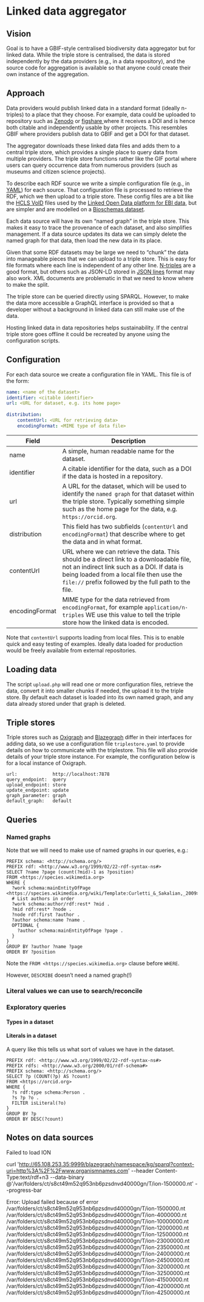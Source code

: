 # Linked data aggregator

## Vision
Goal is to have a GBIF-style centralised biodiversity data aggregator but for linked data. While the triple store is centralised, the data is stored independently by the data providers (e.g., in a data repository), and the source code for aggregation is available so that anyone could create their own instance of the aggregation.

## Approach

Data providers would publish linked data in a standard format (ideally n-triples) to a place that they choose. For example, data could be uploaded to repository such as [Zenodo](https://zenodo.org) or [figshare ](https://figshare.com) where it receives a DOI and is hence both citable and independently usable by other projects. This resembles GBIF where providers publish data to GBIF and get a DOI for that dataset.

The aggregator downloads these linked data files and adds them to a central triple store, which provides a single place to query data from multiple providers. The triple store functions rather like the GIF portal where users can query occurrence data from numerous providers (such as museums and citizen science projects).

To describe each RDF source we write a simple configuration file (e.g., in [YAML](https://yaml.org)) for each source. That configuration file is processed to retrieve the RDF, which we then upload to a triple store. These config files are a bit like the [HCLS VoID](https://www.w3.org/TR/hcls-dataset/) files used by the [Linked Open Data platform for EBI data](https://www.ebi.ac.uk/rdf/), but are simpler and are modelled on a [Bioschemas dataset](https://bioschemas.org/profiles/Dataset).

Each data source will have its own “named graph” in the triple store. This makes it easy to trace the provenance of each dataset, and also simplifies management. If a data source updates its data we can simply delete the named graph for that data, then load the new data in its place.

Given that some RDF datasets may be large we need to “chunk” the data into manageable pieces that we can upload to a triple store. This is easy for file formats where each line is independent of any other line. [N-triples](https://en.wikipedia.org/wiki/N-Triples) are a good format, but others such as JSON-LD stored in [JSON lines](https://jsonlines.org) format may also work. XML documents are problematic in that we need to know where to make the split.

The triple store can be queried directly using SPARQL. However, to make the data more accessible a GraphQL interface is provided so that a developer without a background in linked data can still make use of the data.

Hosting linked data in data repositories helps sustainability. If the central triple store goes offline it could be recreated by anyone using the configuration scripts.

## Configuration

For each data source we create a configuration file in YAML. This file is of the form:

```yaml
name: <name of the dataset>
identifier: <citable identifier>
url: <URL for dataset, e.g. its home page>
    
distribution:
    contentUrl: <URL for retrieving data>
    encodingFormat: <MIME type of data file>
```

Field | Description
--- | ---
name | A simple, human readable name for the dataset.
identifier | A citable identifier for the data, such as a DOI if the data is hosted in a repository. 
url | A URL for the dataset, which will be used to identify the `named graph` for that dataset within the triple store. Typically something simple such as the home page for the data, e.g. `https://orcid.org`. 
distribution | This field has two subfields (`contentUrl` and `encodingFormat`) that describe where to get the data and in what format.
contentUrl | URL where we can retrieve the data. This should be a direct link to a downloadable file, not an indirect link such as a DOI. If data is being loaded from a local file then use the `file://` prefix followed by the full path to the file. 
encodingFormat | MIME type for the data retrieved from `encodingFormat`, for example `application/n-triples` WE use this value to tell the triple store how the linked data is encoded.

Note that `contentUrl` supports loading from local files. This is to enable quick and easy testing of examples. Ideally data loaded for production would be freely available from external repositories.

## Loading data

The script `upload.php` will read one or more configuration files, retrieve the data, convert it into smaller chunks if needed, the upload it to the triple store. By default each dataset is loaded into its own named graph, and any data already stored under that graph is deleted.

## Triple stores

Triple stores such as [Oxigraph](https://crates.io/crates/oxigraph_server) and [Blazegraph](https://blazegraph.com) differ in their interfaces for adding data, so we use a configuration file `triplestore.yaml` to provide details on how to communicate with the triplestore. This file will also provide details of your triple store instance. For example, the configuration below is for a local instance of Oxigraph.

```
url:             http://localhost:7878
query_endpoint:  query
upload_endpoint: store
update_endpoint: update
graph_parameter: graph
default_graph:   default
```

## Queries

### Named graphs

Note that we will need to make use of named graphs in our queries, e.g.:

```
PREFIX schema: <http://schema.org/>
PREFIX rdf: <http://www.w3.org/1999/02/22-rdf-syntax-ns#>
SELECT ?name ?page (count(?mid)-1 as ?position)  
FROM <https://species.wikimedia.org>
WHERE { 
  ?work schema:mainEntityOfPage <https://species.wikimedia.org/wiki/Template:Curletti_&_Sakalian,_2009>. 
  # List authors in order  
  ?work schema:author/rdf:rest* ?mid .
  ?mid rdf:rest* ?node .
  ?node rdf:first ?author .
  ?author schema:name ?name .
  OPTIONAL {
  	?author schema:mainEntityOfPage ?page .
  }
}
GROUP BY ?author ?name ?page
ORDER BY ?position
```

Note the `FROM <https://species.wikimedia.org>` clause before `WHERE`.

However, `DESCRIBE` doesn’t need a named graph(!)

### Literal values we can use to search/reconcile



### Exploratory queries

#### Types in a dataset

#### Literals in a dataset

A query like this tells us what sort of values we have in the dataset.

```
PREFIX rdf: <http://www.w3.org/1999/02/22-rdf-syntax-ns#>
PREFIX rdfs: <http://www.w3.org/2000/01/rdf-schema#>
PREFIX schema: <http://schema.org/>
SELECT ?p (COUNT(?p) AS ?count) 
FROM <https://orcid.org>
WHERE {
  ?s rdf:type schema:Person .
  ?s ?p ?o .
  FILTER isLiteral(?o)
} 
GROUP BY ?p
ORDER BY DESC(?count)
```


## Notes on data sources

Failed to load ION

curl 'http://65.108.253.35:9999/blazegraph/namespace/kg/sparql?context-uri=http%3A%2F%2Fwww.organismnames.com' --header Content-Type:text/rdf+n3 --data-binary @'/var/folders/ct/s8ct49m52q953nb6pzsdnvd40000gn/T/ion-1500000.nt' --progress-bar


Error: Upload failed because of error
  /var/folders/ct/s8ct49m52q953nb6pzsdnvd40000gn/T/ion-1500000.nt
  /var/folders/ct/s8ct49m52q953nb6pzsdnvd40000gn/T/ion-4000000.nt
  /var/folders/ct/s8ct49m52q953nb6pzsdnvd40000gn/T/ion-10000000.nt
  /var/folders/ct/s8ct49m52q953nb6pzsdnvd40000gn/T/ion-12000000.nt
  /var/folders/ct/s8ct49m52q953nb6pzsdnvd40000gn/T/ion-12500000.nt
  /var/folders/ct/s8ct49m52q953nb6pzsdnvd40000gn/T/ion-23000000.nt
  /var/folders/ct/s8ct49m52q953nb6pzsdnvd40000gn/T/ion-23500000.nt
  /var/folders/ct/s8ct49m52q953nb6pzsdnvd40000gn/T/ion-24000000.nt
  /var/folders/ct/s8ct49m52q953nb6pzsdnvd40000gn/T/ion-24500000.nt
  /var/folders/ct/s8ct49m52q953nb6pzsdnvd40000gn/T/ion-32000000.nt
  /var/folders/ct/s8ct49m52q953nb6pzsdnvd40000gn/T/ion-32500000.nt
  /var/folders/ct/s8ct49m52q953nb6pzsdnvd40000gn/T/ion-41500000.nt
  /var/folders/ct/s8ct49m52q953nb6pzsdnvd40000gn/T/ion-42000000.nt
  /var/folders/ct/s8ct49m52q953nb6pzsdnvd40000gn/T/ion-42500000.nt
